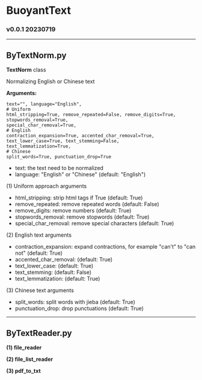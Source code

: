 # BuoyantText
### v0.0.1 20230719
___
## ByTextNorm.py

**TextNorm** class

Normalizing English or Chinese text

**Arguments:**

    text="", language="English",
    # Uniform
    html_stripping=True, remove_repeated=False, remove_digits=True, stopwords_removal=True,
    special_char_removal=True, 
    # English
    contraction_expansion=True, accented_char_removal=True, text_lower_case=True, text_stemming=False, 
    text_lemmatization=True, 
    # Chinese
    split_words=True, punctuation_drop=True

- text: the text need to be normalized
- language: "English" or "Chinese" (default: "English")

(1) Uniform approach arguments

- html_stripping:       strip html tags if True (default: True)
- remove_repeated:      remove repeated words (default: False)
- remove_digits:        remove numbers (default: True)
- stopwords_removal:    remove stopwords (default: True)
- special_char_removal: remove special characters (default: True)

(2) English text arguments

- contraction_expansion: expand contractions, for example "can't" to "can not" (default: True)
- accented_char_removal: (default: True)
- text_lower_case:       (default: True)
- text_stemming:         (default: False)
- text_lemmatization:    (default: True)

(3) Chinese text arguments

- split_words:      split words with jieba (default: True)
- punctuation_drop: drop punctuations (default: True)

___
## ByTextReader.py

**(1) file_reader**

**(2) file_list_reader**

**(3) pdf_to_txt**

